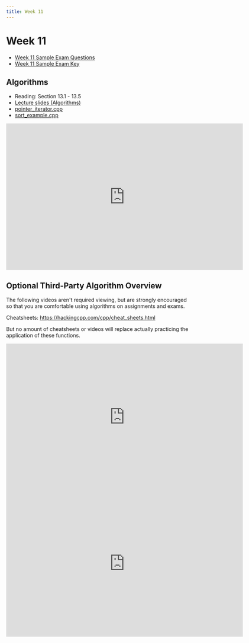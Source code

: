 ```yaml
---
title: Week 11
---
```


# Week 11
* [Week 11 Sample Exam Questions](SampleExams/Week11_Sample_Questions.pdf)
* [Week 11 Sample Exam Key](SampleExams/Week11_Sample_Key.pdf) 


## Algorithms
* Reading: Section 13.1 - 13.5
* [Lecture slides (Algorithms)](https://docs.google.com/presentation/d/1v-s_qkI3ttwOIgvIA9aZ2_5ulvhqEzQS31B5AQ4y-28/edit?usp=sharing)
* [pointer_iterator.cpp](week11/pointer_iterator.cpp)
* [sort_example.cpp](week11/sort_example.cpp)

<div align="center">
<iframe id="kaltura_player" src="https://cdnapisec.kaltura.com/p/811482/sp/81148200/embedIframeJs/uiconf_id/27551951/partner_id/811482?iframeembed=true&playerId=kaltura_player&entry_id=1_6gpm05ft&flashvars[streamerType]=auto&amp;flashvars[localizationCode]=en&amp;flashvars[sideBarContainer.plugin]=true&amp;flashvars[sideBarContainer.position]=left&amp;flashvars[sideBarContainer.clickToClose]=true&amp;flashvars[chapters.plugin]=true&amp;flashvars[chapters.layout]=vertical&amp;flashvars[chapters.thumbnailRotator]=false&amp;flashvars[streamSelector.plugin]=true&amp;flashvars[EmbedPlayer.SpinnerTarget]=videoHolder&amp;flashvars[dualScreen.plugin]=true&amp;flashvars[hotspots.plugin]=1&amp;flashvars[Kaltura.addCrossoriginToIframe]=true&amp;&wid=1_x63a3qex" width="640" height="396" allowfullscreen webkitallowfullscreen mozAllowFullScreen allow="autoplay *; fullscreen *; encrypted-media *" sandbox="allow-downloads allow-forms allow-same-origin allow-scripts allow-top-navigation allow-pointer-lock allow-popups allow-modals allow-orientation-lock allow-popups-to-escape-sandbox allow-presentation allow-top-navigation-by-user-activation" frameborder="0" title="CSE 232 - Algorithms"></iframe>
</div>




## Optional Third-Party Algorithm Overview

The following videos aren't required viewing, but are strongly encouraged so that you are comfortable using algorithms on assignments and exams.

Cheatsheets: <https://hackingcpp.com/cpp/cheat_sheets.html>

But no amount of cheatsheets or videos will replace actually practicing the application of these functions.

<div align="center">
<iframe id="kaltura_player" src="https://cdnapisec.kaltura.com/p/811482/sp/81148200/embedIframeJs/uiconf_id/27551951/partner_id/811482?iframeembed=true&playerId=kaltura_player&entry_id=1_cyidji7q&flashvars[streamerType]=auto&amp;flashvars[localizationCode]=en&amp;flashvars[hotspots.plugin]=1&amp;flashvars[forceMobileHTML5]=true&amp;flashvars[scrubber.sliderPreview]=false&amp;flashvars[Kaltura.addCrossoriginToIframe]=true&amp;&wid=1_9q5fzu51" width="640" height="396" allowfullscreen webkitallowfullscreen mozAllowFullScreen allow="autoplay *; fullscreen *; encrypted-media *" sandbox="allow-downloads allow-forms allow-same-origin allow-scripts allow-top-navigation allow-pointer-lock allow-popups allow-modals allow-orientation-lock allow-popups-to-escape-sandbox allow-presentation allow-top-navigation-by-user-activation" frameborder="0" title="CppCon 2018: Jonathan Boccara “105 STL Algorithms in Less Than an Hour”"></iframe>
</div>


<div align="center">
<iframe id="kaltura_player" src="https://cdnapisec.kaltura.com/p/811482/sp/81148200/embedIframeJs/uiconf_id/27551951/partner_id/811482?iframeembed=true&playerId=kaltura_player&entry_id=1_vcdk4y2l&flashvars[streamerType]=auto&amp;flashvars[localizationCode]=en&amp;flashvars[hotspots.plugin]=1&amp;flashvars[forceMobileHTML5]=true&amp;flashvars[scrubber.sliderPreview]=false&amp;flashvars[Kaltura.addCrossoriginToIframe]=true&amp;&wid=1_wcsn86dw" width="640" height="396" allowfullscreen webkitallowfullscreen mozAllowFullScreen allow="autoplay *; fullscreen *; encrypted-media *" sandbox="allow-downloads allow-forms allow-same-origin allow-scripts allow-top-navigation allow-pointer-lock allow-popups allow-modals allow-orientation-lock allow-popups-to-escape-sandbox allow-presentation allow-top-navigation-by-user-activation" frameborder="0" title="Back to Basics: (Range) Algorithms in C++ - Klaus Iglberger - CppCon 2023"></iframe>
</div>